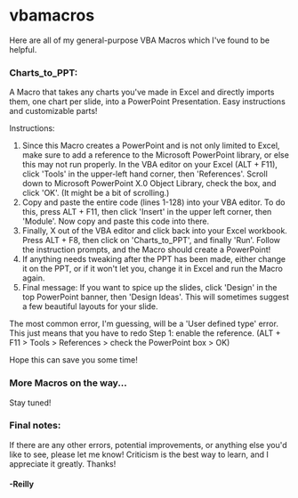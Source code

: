 # vbamacros
Here are all of my general-purpose VBA Macros which I've found to be helpful.

### Charts_to_PPT: 
A Macro that takes any charts you've made in Excel and directly imports them, one chart per slide, into a PowerPoint Presentation. Easy instructions and customizable parts!

Instructions:
1. Since this Macro creates a PowerPoint and is not only limited to Excel, make sure to add a reference to the Microsoft PowerPoint library, or else this may not run properly. In the VBA editor on your Excel (ALT + F11), click 'Tools' in the upper-left hand corner, then 'References'. Scroll down to Microsoft PowerPoint X.0 Object Library, check the box, and click 'OK'. (It might be a bit of scrolling.)
2. Copy and paste the entire code (lines 1-128) into your VBA editor. To do this, press ALT + F11, then click 'Insert' in the upper left corner, then 'Module'. Now copy and paste this code into there.
3. Finally, X out of the VBA editor and click back into your Excel workbook. Press ALT + F8, then click on 'Charts_to_PPT', and finally 'Run'. Follow the instruction prompts, and the Macro should create a PowerPoint!
4. If anything needs tweaking after the PPT has been made, either change it on the PPT, or if it won't let you, change it in Excel and run the Macro again.
5. Final message: If you want to spice up the slides, click 'Design' in the top PowerPoint banner, then 'Design Ideas'. This will sometimes suggest a few beautiful layouts for your slide.

The most common error, I'm guessing, will be a 'User defined type' error. This just means that you have to redo Step 1: enable the reference. (ALT + F11 > Tools > References > check the PowerPoint box > OK)

Hope this can save you some time!

### More Macros on the way...
Stay tuned!

### Final notes:
If there are any other errors, potential improvements, or anything else you'd like to see, please let me know! Criticism is the best way to learn, and I appreciate it greatly. Thanks!

#### -Reilly
